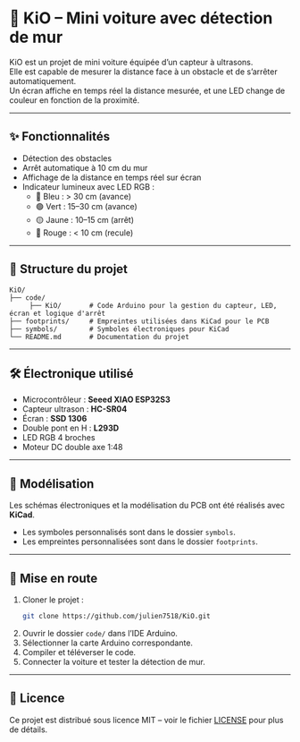 

# 🚗 KiO – Mini voiture avec détection de mur

KiO est un projet de mini voiture équipée d’un capteur à ultrasons.  
Elle est capable de mesurer la distance face à un obstacle et de s’arrêter automatiquement.  
Un écran affiche en temps réel la distance mesurée, et une LED change de couleur en fonction de la proximité.

---

## ✨ Fonctionnalités
- Détection des obstacles  
- Arrêt automatique à 10 cm du mur  
- Affichage de la distance en temps réel sur écran  
- Indicateur lumineux avec LED RGB :  
  - 🔵 Bleu : > 30 cm (avance)  
  - 🟢 Vert : 15–30 cm (avance)  
  - 🟡 Jaune : 10–15 cm (arrêt)  
  - 🔴 Rouge : < 10 cm (recule)  

---

## 📂 Structure du projet
```
KiO/
├── code/
     ├── KiO/       # Code Arduino pour la gestion du capteur, LED, écran et logique d'arrêt
├── footprints/     # Empreintes utilisées dans KiCad pour le PCB
├── symbols/        # Symboles électroniques pour KiCad
└── README.md       # Documentation du projet
```

---

## 🛠️ Électronique utilisé
- Microcontrôleur : **Seeed XIAO ESP32S3**  
- Capteur ultrason : **HC-SR04**  
- Écran : **SSD 1306**  
- Double pont en H : **L293D**
- LED RGB 4 broches  
- Moteur DC double axe 1:48

---

## 📸 Modélisation
Les schémas électroniques et la modélisation du PCB ont été réalisés avec **KiCad**.  
- Les symboles personnalisés sont dans le dossier `symbols`.  
- Les empreintes personnalisées sont dans le dossier `footprints`.

---

## 🚀 Mise en route
1. Cloner le projet :  
   ```bash
   git clone https://github.com/julien7518/KiO.git
   ```
2. Ouvrir le dossier `code/` dans l’IDE Arduino.  
3. Sélectionner la carte Arduino correspondante.  
4. Compiler et téléverser le code.  
5. Connecter la voiture et tester la détection de mur.  

---

## 📜 Licence
Ce projet est distribué sous licence MIT – voir le fichier [LICENSE](LICENSE) pour plus de détails.
  